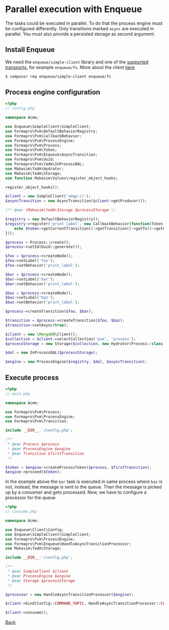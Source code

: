 # Parallel execution with Enqueue
  
The tasks could be executed in parallel. 
To do that the process engine must be configured differently. 
Only transitions marked `async` are executed in parallel.
You must also provide a persisted storage as second argument. 
  
## Install Enqueue  
 
We need the `enqueue/simple-client` library and one of the [supported transports](https://github.com/php-enqueue/enqueue-dev/tree/master/docs/transport), for example `enqueue/fs`. More about the client [here](https://github.com/php-enqueue/enqueue-dev/blob/master/docs/client/quick_tour.md)

```bash
$ composer req enqueue/simple-client enqueue/fs
```

## Process engine configuration
 
```php
<?php
// config.php

namespace Acme;

use Enqueue\SimpleClient\SimpleClient;
use Formapro\Pvm\DefaultBehaviorRegistry;
use Formapro\Pvm\CallbackBehavior;
use Formapro\Pvm\ProcessEngine;
use Formapro\Pvm\Process;
use Formapro\Pvm\Token;
use Formapro\Pvm\Enqueue\AsyncTransition;
use Formapro\Pvm\Uuid;
use Formapro\Pvm\Yadm\InProcessDAL;
use Makasim\Yadm\Hydrator;
use Makasim\Yadm\Storage;
use function Makasim\Values\register_object_hooks;

register_object_hooks();

$client = new SimpleClient('amqp://');
$asyncTransition = new AsyncTransition($client->getProducer());

/** @var \Makasim\Yadm\Storage $processStorage */

$registry = new DefaultBehaviorRegistry();
$registry->register('print_label', new CallbackBehavior(function(Token $token) {
    echo $token->getCurrentTransition()->getTransition()->getTo()->getLabel().' ';
}));

$process = Process::create();
$process->setId(Uuid::generate());

$foo = $process->createNode();
$foo->setLabel('foo');
$foo->setBehavior('print_label');

$bar = $process->createNode();
$bar->setLabel('bar');
$bar->setBehavior('print_label');

$baz = $process->createNode();
$baz->setLabel('baz');
$baz->setBehavior('print_label');

$process->createTransition($foo, $bar);

$transition = $process->createTransition($foo, $baz);
$transition->setAsync(true);

$client = new \MongoDB\Client();
$collection = $client->selectCollection('pvm', 'process');
$processStorage = new Storage($collection, new Hydrator(Process::class));

$dal = new InProcessDAL($processStorage);

$engine = new ProcessEngine($registry, $dal, $asyncTransition);
```

## Execute process

```php
<?php
// main.php

namespace Acme;

use Formapro\Pvm\Process;
use Formapro\Pvm\ProcessEngine;
use Formapro\Pvm\Transition;

include __DIR__.'/config.php';

/** 
 * @var Process $process
 * @var ProcessEngine $engine
 * @var Transition $firstTransition 
 */

$token = $engine->createProcessToken($process, $firstTransition);
$engine->proceed($token);
```

In the example above the `bar` task is executed in same process where `baz` is not, instead, the message is sent to the queue.
Then the message is picked up by a conusmer and gets processed.
Now, we have to configure a processor for the queue.
 
```php
<?php
// consume.php

namespace Acme;

use Enqueue\Client\Config;
use Enqueue\SimpleClient\SimpleClient;
use Formapro\Pvm\ProcessEngine;
use Formapro\Pvm\Enqueue\HandleAsyncTransitionProcessor;
use Makasim\Yadm\Storage;

include __DIR__.'/config.php';

/** 
 * @var SimpleClient $client
 * @var ProcessEngine $engine
 * @var Storage $processStorage
 */

$processor = new HandleAsyncTransitionProcessor($engine);

$client->bind(Config::COMMAND_TOPIC, HandleAsyncTransitionProcessor::COMMAND, $processor);

$client->consume();
```

[Back](../README.md)
